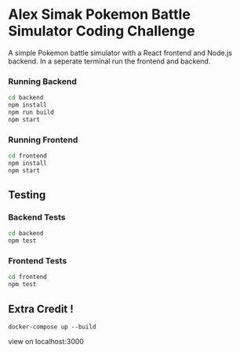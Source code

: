 # Alex Simak Pokemon Battle Simulator Coding Challenge

A simple Pokemon battle simulator with a React frontend and Node.js backend.
In a seperate terminal run the frontend and backend.

### Running Backend
```bash
cd backend
npm install
npm run build
npm start
```


### Running Frontend
```bash
cd frontend
npm install
npm start
```

## Testing

### Backend Tests
```bash
cd backend
npm test
```

### Frontend Tests
```bash
cd frontend
npm test
``` 


## Extra Credit ! 
```
docker-compose up --build
```

view on localhost:3000